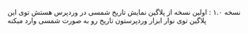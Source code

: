 نسخه ۱.۰ : اولین نسخه از پلاگین نمایش تاریخ شمسی در وردپرس هستش توی این پلاگین توی نوار ابزار وردپرستون تاریخ رو به صورت شمسی وارد میکنه 
